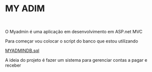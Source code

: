 <h1>MY ADIM</h1>
</br>
<p>O Myadmin é uma aplicação em desenvolvimento em ASP.net MVC </p>
<p>Para começar vou colocar o script do banco que estou utilizando</p>

<p><a href="https://github.com/JoyBarbosadev/myadmin/blob/master/createsql.sql">MYADMINDB.sql</a></p>

<p>A ideia do projeto é fazer um sistema para gerenciar contas a pagar e receber</p>
